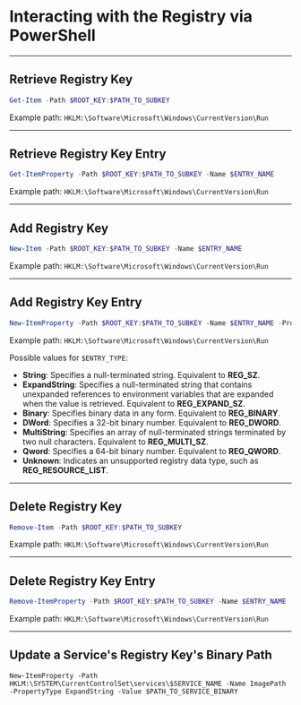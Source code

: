 # Interacting with the Registry via PowerShell

---

## Retrieve Registry Key

```powershell
Get-Item -Path $ROOT_KEY:$PATH_TO_SUBKEY
```

Example path: `HKLM:\Software\Microsoft\Windows\CurrentVersion\Run`

---

## Retrieve Registry Key Entry

```powershell
Get-ItemProperty -Path $ROOT_KEY:$PATH_TO_SUBKEY -Name $ENTRY_NAME
```

Example path: `HKLM:\Software\Microsoft\Windows\CurrentVersion\Run`

---

## Add Registry Key

```powershell
New-Item -Path $ROOT_KEY:$PATH_TO_SUBKEY -Name $ENTRY_NAME
```

Example path: `HKLM:\Software\Microsoft\Windows\CurrentVersion\Run`

---

## Add Registry Key Entry

```powershell
New-ItemProperty -Path $ROOT_KEY:$PATH_TO_SUBKEY -Name $ENTRY_NAME -PropertyType $ENTRY_TYPE -Value $ENTRY_VALUE
```

Example path: `HKLM:\Software\Microsoft\Windows\CurrentVersion\Run`

Possible values for `$ENTRY_TYPE`:

-   **String**: Specifies a null-terminated string. Equivalent to **REG_SZ**.
-   **ExpandString**: Specifies a null-terminated string that contains unexpanded references to environment variables that are expanded when the value is retrieved. Equivalent to **REG_EXPAND_SZ**.
-   **Binary**: Specifies binary data in any form. Equivalent to **REG_BINARY**.
-   **DWord**: Specifies a 32-bit binary number. Equivalent to **REG_DWORD**.
-   **MultiString**: Specifies an array of null-terminated strings terminated by two null characters. Equivalent to **REG_MULTI_SZ**.
-   **Qword**: Specifies a 64-bit binary number. Equivalent to **REG_QWORD**.
-   **Unknown**: Indicates an unsupported registry data type, such as **REG_RESOURCE_LIST**.

---

## Delete Registry Key

```powershell
Remove-Item -Path $ROOT_KEY:$PATH_TO_SUBKEY
```

Example path: `HKLM:\Software\Microsoft\Windows\CurrentVersion\Run`

---

## Delete Registry Key Entry

```powershell
Remove-ItemProperty -Path $ROOT_KEY:$PATH_TO_SUBKEY -Name $ENTRY_NAME
```

Example path: `HKLM:\Software\Microsoft\Windows\CurrentVersion\Run`

---

## Update a Service's Registry Key's Binary Path

```powerhell
New-ItemProperty -Path HKLM:\SYSTEM\CurrentControlSet\services\$SERVICE_NAME -Name ImagePath -PropertyType ExpandString -Value $PATH_TO_SERVICE_BINARY
```
